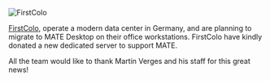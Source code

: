 <!--
.. link:
.. description:
.. tags: News,FirstColo
.. date: 2012-12-27 17:06:02
.. title: Thank you First Colo!
.. slug: 2012-12-27-thank-you-first-colo
-->

![FirstColo](/wp-content/uploads/2012/12/first-colo.gif)

[FirstColo](http://www.first-colo.net/EN/), operate a modern data center in Germany, and
are planning to migrate to MATE Desktop on their office workstations. FirstColo have
kindly donated a new dedicated server to support MATE.

All the team would like to thank Martin Verges and his staff for this great news!
